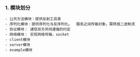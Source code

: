 ### 1. 模块划分

	- 公共方法模块：提供反射工具类
	- 序列化模块：提供序列化与反序列化。  服务之间传输对象，需转成二进制流
	- 协议模块： 通信双方共同遵循的约定
	- 网络模块： 实现网络传输，socket
	- client模块
	- server模块
	- example模块


